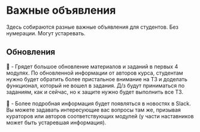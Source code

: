 # Важные объявления

Здесь собираются разные важные объявления для студентов. Без нумерации. Могут устаревать.


## Обновления

:large_blue_diamond: - Грядет большое обновление материалов и заданий в первых 4 модулях. По обновленной информации от авторов курса, студентам нужно будет обратить более пристальное внимание на ТЗ и доделать функционал, который не вошел в задания. Д/з будут приниматься по заданиям, как и сейчас, но к защите нужно будет выполнить все ТЗ.

:large_blue_diamond: - Более подробная информация будет появляться в новостях в Slack. Вы можете задавать интересующие вас вопросы там же, призывая кураторов или авторов соответствующих модулей (у части наставников может быть устаревшая информация).

